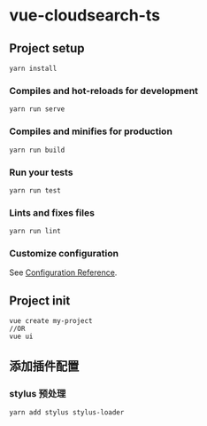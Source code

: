 # vue-cloudsearch-ts

## Project setup
```
yarn install
```

### Compiles and hot-reloads for development
```
yarn run serve
```

### Compiles and minifies for production
```
yarn run build
```

### Run your tests
```
yarn run test
```

### Lints and fixes files
```
yarn run lint
```

### Customize configuration
See [Configuration Reference](https://cli.vuejs.org/config/).


## Project init
```
vue create my-project  
//OR
vue ui
```


## 添加插件配置

### stylus 预处理
```
yarn add stylus stylus-loader 
```
